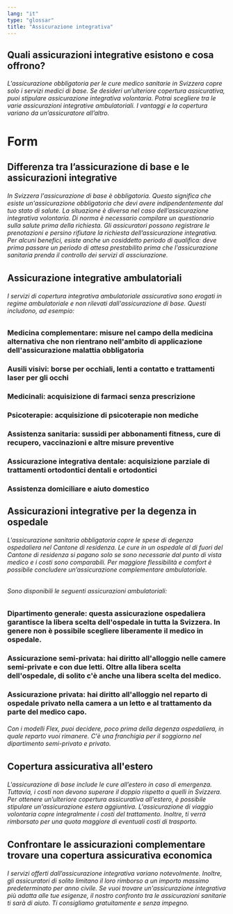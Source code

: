 ```yaml
---
lang: "it"
type: "glossar"
title: "Assicurazione integrativa"
---
```


## Quali assicurazioni integrative esistono e cosa offrono?

###### L'assicurazione obbligatoria per le cure medico sanitarie in Svizzera copre solo i servizi medici di base. Se desideri un’ulteriore copertura assicurativa, puoi stipulare assicurazione integrativa volontaria. Potrai scegliere tra le varie assicurazioni integrative ambulatoriali. I vantaggi e la copertura variano da un’assicuratore all’altro.

# Form

## Differenza tra l’assicurazione di base e le assicurazioni integrative

###### In Svizzera l'assicurazione di base è obbligatoria. Questo significa che esiste un'assicurazione obbligatoria che devi avere indipendentemente dal tuo stato di salute. La situazione è diversa nel caso dell’assicurazione integrativa volontaria. Di norma è necessario compilare un questionario sulla salute prima della richiesta. Gli assicuratori possono registrare le prenotazioni e persino rifiutare la richiesta dell’assicurazione integrativa. Per alcuni benefici, esiste anche un cosiddetto periodo di qualifica: deve prima passare un periodo di attesa prestabilito prima che l'assicurazione sanitaria prenda il controllo dei servizi di assciurazione.

## Assicurazione integrative ambulatoriali

###### I servizi di copertura integrativa ambulatoriale assicurativa sono erogati in regime ambulatoriale e non rilevati dall'assicurazione di base. Questi includono, ad esempio:

### Medicina complementare: misure nel campo della medicina alternativa che non rientrano nell'ambito di applicazione dell'assicurazione malattia obbligatoria

### Ausili visivi: borse per occhiali, lenti a contatto e trattamenti laser per gli occhi

### Medicinali: acquisizione di farmaci senza prescrizione

### Psicoterapie: acquisizione di psicoterapie non mediche

### Assistenza sanitaria: sussidi per abbonamenti fitness, cure di recupero, vaccinazioni e altre misure preventive

### Assicurazione integrativa dentale: acquisizione parziale di trattamenti ortodontici dentali e ortodontici

### Assistenza domiciliare e aiuto domestico

## Assicurazioni integrative per la degenza in ospedale

###### L'assicurazione sanitaria obbligatoria copre le spese di degenza ospedaliera nel Cantone di residenza. Le cure in un ospedale al di fuori del Cantone di residenza si pagano solo se sono necessarie dal punto di vista medico e i costi sono comparabili. Per maggiore flessibilità e comfort è possibile concludere un’assicurazione complementare ambulatoriale.

###### Sono disponibili le seguenti assicurazioni ambulatoriali:

### Dipartimento generale: questa assicurazione ospedaliera garantisce la libera scelta dell'ospedale in tutta la Svizzera. In genere non è possibile scegliere liberamente il medico in ospedale.

### Assicurazione semi-privata: hai diritto all'alloggio nelle camere semi-private e con due letti. Oltre alla libera scelta dell'ospedale, di solito c'è anche una libera scelta del medico.

### Assicurazione privata: hai diritto all'alloggio nel reparto di ospedale privato nella camera a un letto e al trattamento da parte del medico capo.

###### Con i modelli Flex, puoi decidere, poco prima della degenza ospedaliera, in quale reparto vuoi rimanere. C'è una franchigia per il soggiorno nel dipartimento semi-privato e privato.

## Copertura assicurativa all'estero

###### L'assicurazione di base include le cure all’estero in caso di emergenza. Tuttavia, i costi non devono superare il doppio rispetto a quelli in Svizzera. Per ottenere un’ulteriore copertura assicurativa all'estero, è possibile stipulare un'assicurazione estera aggiuntiva. L'assicurazione di viaggio volontaria copre integralmente i costi del trattamento. Inoltre, ti verrà rimborsato per una quota maggiore di eventuali costi di trasporto.

## Confrontare le assicurazioni complementare trovare una copertura assicurativa economica

###### I servizi offerti dall’assicurazione integrativa variano notevolmente. Inoltre, gli assicuratori di solito limitano il loro rimborso a un importo massimo predeterminato per anno civile. Se vuoi trovare un'assicurazione integrativa più adatta alle tue esigenze, il nostro confronto tra le assicurazioni sanitarie ti sarà di aiuto. Ti consigliamo gratuitamente e senza impegno.
